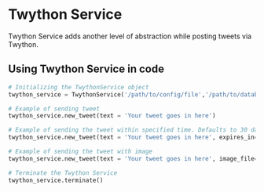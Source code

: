 Twython Service
===============
Twython Service adds another level of abstraction while posting tweets via Twython.

## Using Twython Service in code

`````python
# Initializing the TwythonService object
twython_service = TwythonService('/path/to/config/file','/path/to/database/file')

# Example of sending tweet
twython_service.new_tweet(text = 'Your tweet goes in here')

# Example of sending the tweet within specified time. Defaults to 30 days.
twython_service.new_tweet(text = 'Your tweet goes in here', expires_in=300)

# Example of sending the tweet with image 
twython_service.new_tweet(text = 'Your tweet goes in here', image_file='/path/to/image/file')

# Terminate the Twython Service 
twython_service.terminate()

`````
